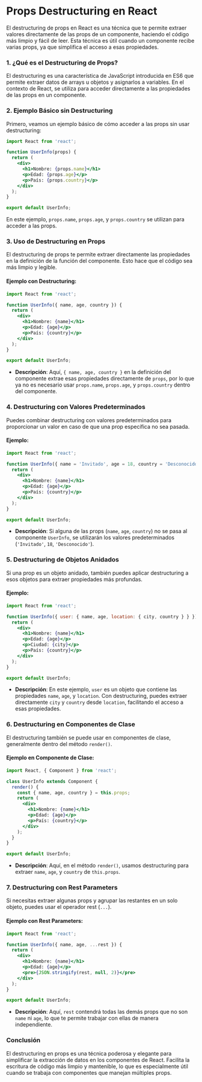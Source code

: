 # Props Destructuring en React

El destructuring de props en React es una técnica que te permite extraer valores directamente de las props de un componente, haciendo el código más limpio y fácil de leer. Esta técnica es útil cuando un componente recibe varias props, ya que simplifica el acceso a esas propiedades.

### **1. ¿Qué es el Destructuring de Props?**

El destructuring es una característica de JavaScript introducida en ES6 que permite extraer datos de arrays u objetos y asignarlos a variables. En el contexto de React, se utiliza para acceder directamente a las propiedades de las props en un componente.

### **2. Ejemplo Básico sin Destructuring**

Primero, veamos un ejemplo básico de cómo acceder a las props sin usar destructuring:

```jsx
import React from 'react';

function UserInfo(props) {
  return (
    <div>
      <h1>Nombre: {props.name}</h1>
      <p>Edad: {props.age}</p>
      <p>País: {props.country}</p>
    </div>
  );
}

export default UserInfo;
```

En este ejemplo, `props.name`, `props.age`, y `props.country` se utilizan para acceder a las props.

### **3. Uso de Destructuring en Props**

El destructuring de props te permite extraer directamente las propiedades en la definición de la función del componente. Esto hace que el código sea más limpio y legible.

#### **Ejemplo con Destructuring**:

```jsx
import React from 'react';

function UserInfo({ name, age, country }) {
  return (
    <div>
      <h1>Nombre: {name}</h1>
      <p>Edad: {age}</p>
      <p>País: {country}</p>
    </div>
  );
}

export default UserInfo;
```

- **Descripción**: Aquí, `{ name, age, country }` en la definición del componente extrae esas propiedades directamente de `props`, por lo que ya no es necesario usar `props.name`, `props.age`, y `props.country` dentro del componente.

### **4. Destructuring con Valores Predeterminados**

Puedes combinar destructuring con valores predeterminados para proporcionar un valor en caso de que una prop específica no sea pasada.

#### **Ejemplo**:

```jsx
import React from 'react';

function UserInfo({ name = 'Invitado', age = 18, country = 'Desconocido' }) {
  return (
    <div>
      <h1>Nombre: {name}</h1>
      <p>Edad: {age}</p>
      <p>País: {country}</p>
    </div>
  );
}

export default UserInfo;
```

- **Descripción**: Si alguna de las props (`name`, `age`, `country`) no se pasa al componente `UserInfo`, se utilizarán los valores predeterminados (`'Invitado'`, `18`, `'Desconocido'`).

### **5. Destructuring de Objetos Anidados**

Si una prop es un objeto anidado, también puedes aplicar destructuring a esos objetos para extraer propiedades más profundas.

#### **Ejemplo**:

```jsx
import React from 'react';

function UserInfo({ user: { name, age, location: { city, country } } }) {
  return (
    <div>
      <h1>Nombre: {name}</h1>
      <p>Edad: {age}</p>
      <p>Ciudad: {city}</p>
      <p>País: {country}</p>
    </div>
  );
}

export default UserInfo;
```

- **Descripción**: En este ejemplo, `user` es un objeto que contiene las propiedades `name`, `age`, y `location`. Con destructuring, puedes extraer directamente `city` y `country` desde `location`, facilitando el acceso a esas propiedades.

### **6. Destructuring en Componentes de Clase**

El destructuring también se puede usar en componentes de clase, generalmente dentro del método `render()`.

#### **Ejemplo en Componente de Clase**:

```jsx
import React, { Component } from 'react';

class UserInfo extends Component {
  render() {
    const { name, age, country } = this.props;
    return (
      <div>
        <h1>Nombre: {name}</h1>
        <p>Edad: {age}</p>
        <p>País: {country}</p>
      </div>
    );
  }
}

export default UserInfo;
```

- **Descripción**: Aquí, en el método `render()`, usamos destructuring para extraer `name`, `age`, y `country` de `this.props`.

### **7. Destructuring con Rest Parameters**

Si necesitas extraer algunas props y agrupar las restantes en un solo objeto, puedes usar el operador rest (`...`).

#### **Ejemplo con Rest Parameters**:

```jsx
import React from 'react';

function UserInfo({ name, age, ...rest }) {
  return (
    <div>
      <h1>Nombre: {name}</h1>
      <p>Edad: {age}</p>
      <pre>{JSON.stringify(rest, null, 2)}</pre>
    </div>
  );
}

export default UserInfo;
```

- **Descripción**: Aquí, `rest` contendrá todas las demás props que no son `name` ni `age`, lo que te permite trabajar con ellas de manera independiente.

### **Conclusión**

El destructuring en props es una técnica poderosa y elegante para simplificar la extracción de datos en los componentes de React. Facilita la escritura de código más limpio y mantenible, lo que es especialmente útil cuando se trabaja con componentes que manejan múltiples props.
